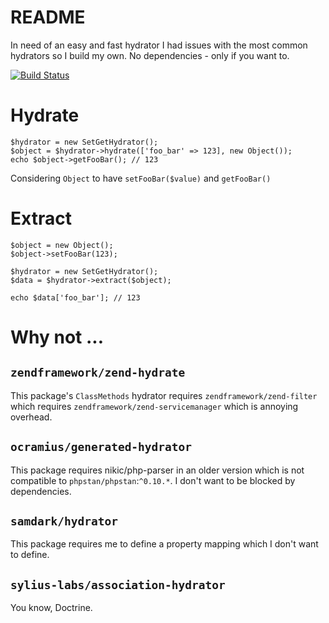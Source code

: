 # README

In need of an easy and fast hydrator I had issues with the 
most common hydrators so I build my own. No dependencies - only
if you want to.

[![Build Status](https://travis-ci.org/antiphp/hydrator.svg?branch=master)](https://travis-ci.org/antiphp/hydrator)

# Hydrate

    $hydrator = new SetGetHydrator();
    $object = $hydrator->hydrate(['foo_bar' => 123], new Object());
    echo $object->getFooBar(); // 123

Considering `Object` to have `setFooBar($value)` and `getFooBar()`
    
# Extract

    $object = new Object();
    $object->setFooBar(123);
    
    $hydrator = new SetGetHydrator();
    $data = $hydrator->extract($object);
    
    echo $data['foo_bar']; // 123


# Why not ...

## `zendframework/zend-hydrate`

This package's `ClassMethods` hydrator requires `zendframework/zend-filter` which
requires `zendframework/zend-servicemanager` which is annoying overhead. 


## `ocramius/generated-hydrator`

This package requires nikic/php-parser in an older version which is not 
compatible to `phpstan/phpstan`:`^0.10.*`. I don't want to be blocked by dependencies.


## `samdark/hydrator`

This package requires me to define a property mapping which
I don't want to define.


## `sylius-labs/association-hydrator`

You know, Doctrine.
